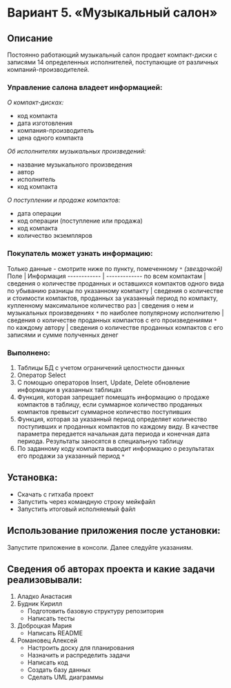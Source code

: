 # Вариант 5. «Музыкальный салон»
## Описание
Постоянно работающий музыкальный салон продает компакт-диски с записями 14 определенных исполнителей, поступающие от различных компаний-производителей. 
### Управление салона владеет информацией:
*О компакт-дисках:*
- код компакта
- дата изготовления
- компания-производитель
- цена одного компакта

*Об исполнителях музыкальных произведений:*
- название музыкального произведения
- автор
- исполнитель
- код компактa
  
*О поступлении и продаже компактов:*
- дата операции
- код операции (поступление или продажа)
- код компакта
- количество экземпляров

### Покупатель может узнать информацию:
Только данные - смотрите ниже по пункту, помеченному `*` *(звездочкой)*
Поле | Информация
------------ | -------------
по всем компактам | сведения о количестве проданных и оставшихся компактов одного вида по убыванию разницы
по указанному компакту | сведения о количестве и стоимости компактов, проданных за указанный период
по компакту, купленному максимальное количество раз | сведения о нем и музыкальных произведениях `*`
по наиболее популярному исполнителю | сведения о количестве проданных компактов с его произведениями `*`
по каждому автору | сведения о количестве проданных компактов с его записями и сумме полученных денег

### Выполнено: 
1. Таблицы БД с учетом ограничений целостности данных
2. Оператор Select 
3. С помощью операторов Insert, Update, Delete обновление информации в указанных таблицах
4. Функция, которая запрещает помещать информацию о продаже компактов в таблицу, если суммарное количество проданных компактов превысит суммарное количество поступивших
5. Функция, которая за указанный период определяет количество поступивших и проданных компактов по каждому виду. В качестве параметра передается начальная дата периода и конечная дата периода. Результаты заносятся в специальную таблицу
6. По заданному коду компакта выводит информацию о результатах его продажи за указанный период `*`

## Установка:
- Скачать с гитхаба проект
- Запустить через командную строку мейкфайл
- Запустить итоговый исполняемый файл

## Использование приложения после установки:
Запустите приложение в консоли. Далее следуйте указаниям.

## Сведения об авторах проекта и какие задачи реализовывали:
1. Аладко Анастасия
2. Будник Кирилл
   - Подготовить базовую структуру репозитория
   - Написать тесты
4. Доброцкая Мария
   - Написать README
5. Романовец Алексей
   - Настроить доску для планирования
   - Назначить и распределить задачи
   - Написать код
   - Создать базу данных
   - Сделать UML диаграммы
